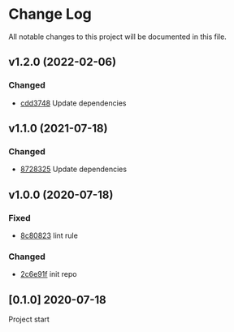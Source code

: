 # Change Log
All notable changes to this project will be documented in this file.


## v1.2.0 (2022-02-06)
### Changed
- [cdd3748](https://github.com/fabulator/jest-config-fabulator/commit/cdd374815c32222c7a7f357f254b453865186e8d) Update dependencies

## v1.1.0 (2021-07-18)
### Changed
- [8728325](https://github.com/fabulator/jest-config-fabulator/commit/8728325ab6ecd10633571d3e1106b4f14e6a9db0) Update dependencies

## v1.0.0 (2020-07-18)
### Fixed
- [8c80823](https://github.com/fabulator/jest-config-fabulator/commit/8c80823e6e6ab68ada077a127f6773ec0d668e33) lint rule

### Changed
- [2c6e91f](https://github.com/fabulator/jest-config-fabulator/commit/2c6e91fff0e0bfc0bbd87bb25ae2ee52a6755b09) init repo

## [0.1.0] 2020-07-18
Project start
